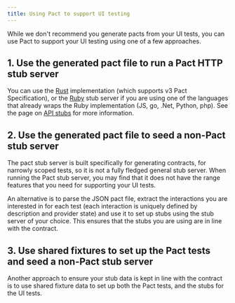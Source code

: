 ```yaml
---
title: Using Pact to support UI testing
---
```


While we don't recommend you generate pacts from your UI tests, you can use Pact to support your UI testing using one of a few approaches.

## 1. Use the generated pact file to run a Pact HTTP stub server

You can use the [Rust](https://github.com/pact-foundation/pact-stub-server) implementation (which supports v3 Pact Specification), or the [Ruby](https://github.com/pact-foundation/pact-mock_service#stub-service-usage) stub server if you are using one of the languages that already wraps the Ruby implementation (JS, go, .Net, Python, php). See the page on [API stubs](/getting_started/stubs.md) for more information.

## 2. Use the generated pact file to seed a non-Pact stub server

The pact stub server is built specifically for generating contracts, for narrowly scoped tests, so it is not a fully fledged general stub server. When running the Pact stub server, you may find that it does not have the range features that you need for supporting your UI tests. 

An alternative is to parse the JSON pact file, extract the interactions you are interested in for each test (each interaction is uniquely defined by description and provider state) and use it to set up stubs using the stub server of your choice. This ensures that the stubs you are using are in line with the contract.

## 3. Use shared fixtures to set up the Pact tests and seed a non-Pact stub server

Another approach to ensure your stub data is kept in line with the contract is to use shared fixture data to set up both the Pact tests, and the stubs for the UI tests.
